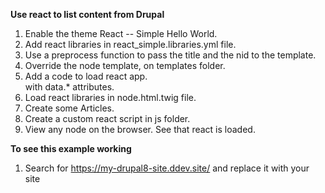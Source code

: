 **Use react to list content from Drupal**

1. Enable the theme React -- Simple Hello World.
2. Add react libraries in react_simple.libraries.yml file.
3. Use a preprocess function to pass the title and the nid to the template.
4. Override the node template, on templates folder.
5. Add a code to load react app. <div id="react-app"><div> with data.* attributes.
6. Load react libraries in node.html.twig file.
7. Create some Articles.
8. Create a custom react script in js folder.
9. View any node on the browser. See that react is loaded.

**To see this example working**

1. Search for https://my-drupal8-site.ddev.site/ and replace it with your site
